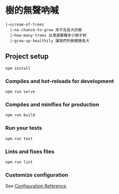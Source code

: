 # 樹的無聲吶喊

```text
|—scream-of-trees 
  |—no-chance-to-grow 來不及長大的樹
  |—how-many-trees 台灣還要種多少樹才夠
  |—grow-up-healthily 讓我們的樹健康長大
```

## Project setup

```shell=
npm install
```

### Compiles and hot-reloads for development

```shell=
npm run serve
```

### Compiles and minifies for production

```shell=
npm run build
```

### Run your tests

```shell=
npm run test
```

### Lints and fixes files

```shell=
npm run lint
```

### Customize configuration

See [Configuration Reference](https://cli.vuejs.org/config/).
